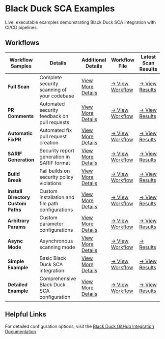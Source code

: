 # Black Duck SCA Examples                                                                                                                                                                                                                          
                                                                                                                                                                                                                                                   
Live, executable examples demonstrating Black Duck SCA integration with CI/CD pipelines.                                                                                                                                                           
                                                                                                                                                                                                                                                   
## Workflows                                                                                                                                                                                                                              
                                                                                                                                                                                                                                                   
| Workflow Samples | Details | Additional Details | Workflow File | Latest Scan Results |                                                                                                                                                                
|---------|-------------|---------------|---------------------|-------------------|                                                                                                                                                                
| **Full Scan** | Complete security scanning of your codebase | [View More Details](https://github.com/blackducksca-workflow-examples/full-scan) | [→ View Workflow](https://github.com/blackducksca-workflow-examples/full-scan/blob/main/.github/workflows/nodejs-npm.yml) |[→ View Results](https://blackducksca-workflow-examples.github.io/full-scan/) |                                                                                         
| **PR Comments** | Automated security feedback on pull requests |  [View More Details](https://github.com/blackducksca-workflow-examples/pr-comments) | [→ View Workflow](https://github.com/blackducksca-workflow-examples/pr-comments/blob/main/.github/workflows/nodejs-npm.yml) | [→ View Results](https://blackducksca-workflow-examples.github.io/pr-comments/) |                                                                                     
| **Automatic FixPR** | Automated fix pull request creation |  [View More Details](https://github.com/blackducksca-workflow-examples/automatic-fixpr) | [→ View Workflow](https://github.com/blackducksca-workflow-examples/automatic-fixpr/blob/main/.github/workflows/nodejs-npm.yml) | [→ View Results](https://blackducksca-workflow-examples.github.io/automatic-fixpr/) |                                                                            
| **SARIF Generation** | Security report generation in SARIF format |  [View More Details](https://github.com/blackducksca-workflow-examples/sarif-generation) | [→ View Workflow](https://github.com/blackducksca-workflow-examples/sarif-generation/blob/main/.github/workflows/nodejs-npm.yml) | [→ View Results](https://blackducksca-workflow-examples.github.io/sarif-generation/) |                                                                          
| **Build Break** | Fail builds on security policy violations |  [View More Details](https://github.com/blackducksca-workflow-examples/build-break) | [→ View Workflow](https://github.com/blackducksca-workflow-examples/build-break/blob/main/.github/workflows/nodejs-npm.yml) | [→ View Results](https://blackducksca-workflow-examples.github.io/build-break/) |                                                                                    
| **Install Directory Custom Paths** | Custom installation and file path configurations | [View More Details](https://github.com/blackducksca-workflow-examples/install-directory-custom-paths) | [→ View Workflow](https://github.com/blackducksca-workflow-examples/install-directory-custom-paths/blob/main/.github/workflows/nodejs-npm.yml) | [→ View Results](https://blackducksca-workflow-examples.github.io/install-directory-custom-paths/) |                                               
| **Arbitrary Params** | Custom parameter configurations | [View More Details](https://github.com/blackducksca-workflow-examples/arbitrary-params) | [→ View Workflow](https://github.com/blackducksca-workflow-examples/arbitrary-params/blob/main/.github/workflows/nodejs-npm.yml) | [→ View Results](https://blackducksca-workflow-examples.github.io/arbitrary-params/) |                                                                           
| **Async Mode** | Asynchronous scanning mode | [View More Details](https://github.com/blackducksca-workflow-examples/async-mode) | [→ View Workflow](https://github.com/blackducksca-workflow-examples/async-mode/blob/main/.github/workflows/nodejs-npm.yml) | [→ Results](https://blackducksca-workflow-examples.github.io/async-mode/) |                                                                                                                                                               
| **Simple Example** | Basic Black Duck SCA integration | [View More Details](https://github.com/blackducksca-workflow-examples/simple-example) | [→ View Workflow](https://github.com/blackducksca-workflow-examples/simple-example/blob/main/.github/workflows/nodejs-npm.yml) | [→ View Results](https://blackducksca-workflow-examples.github.io/simple-example/) |                                                                                
| **Detailed Example** | Comprehensive Black Duck SCA configuration | [View More Details](https://github.com/blackducksca-workflow-examples/detailed-example) | [→ View Workflow](https://github.com/blackducksca-workflow-examples/detailed-example/blob/main/.github/workflows/nodejs-npm.yml) | [→ View Results](https://blackducksca-workflow-examples.github.io/detailed-example/) |                                                                            
                                                                                                                                                                                                                                                   
## Helpful Links                                                                                                                                                                                                                         
For detailed configuration options, visit the [Black Duck GitHub Integration Documentation](https://documentation.blackduck.com/bundle/bridge/page/documentation/c_github-blackduck.html)
